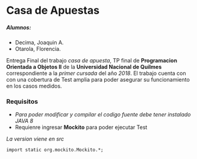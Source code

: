 # Casa de Apuestas


  
   
  
##### Alumnos:

   * Decima, Joaquin A.
   * Otarola, Florencia.


Entrega Final del trabajo *casa de apuesta*, TP final de **Programacion Orientada a Objetos II** de la **Universidad Nacional de Quilmes** correspondiente a la *primer cursada* del año *2018*. El trabajo cuenta con con una cobertura de Test amplia para poder asegurar su funcionamiento en los casos medidos. 

### Requisitos

* *Para poder modificar y compilar el codigo fuente debe tener instalado JAVA 8*
* Requienre ingresar **Mockito** para poder ejecutar Test    
 
*La version viene en src*

`import static org.mockito.Mockito.*;`
